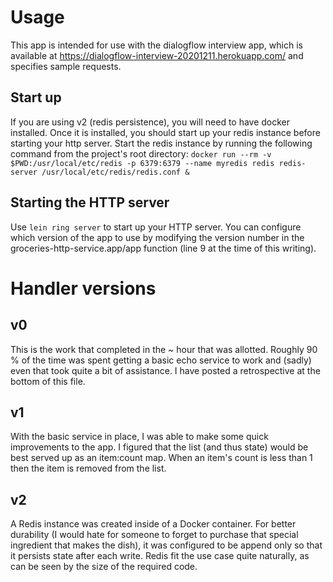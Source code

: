 # Usage

This app is intended for use with the dialogflow interview app, which is available at https://dialogflow-interview-20201211.herokuapp.com/ and specifies sample requests.

## Start up
If you are using v2 (redis persistence), you will need to have docker installed.  Once it is installed, you should start up your redis instance before starting your http server.  Start the redis instance by running the following command from the project's root directory:
`docker run --rm -v $PWD:/usr/local/etc/redis -p 6379:6379 --name myredis redis redis-server /usr/local/etc/redis/redis.conf &`

## Starting the HTTP server
Use `lein ring server` to start up your HTTP server.  You can configure which version of the app to use by modifying the version number in the groceries-http-service.app/app function (line 9 at the time of this writing).

# Handler versions
## v0
This is the work that completed in the ~ hour that was allotted.  Roughly 90 % of the time was spent getting a basic echo service to work and (sadly) even that took quite a bit of assistance.  I have posted a retrospective at the bottom of this file. 

## v1
With the basic service in place, I was able to make some quick improvements to the app.  I figured that the list (and thus state) would be best served up as an item:count map.  When an item's count is less than 1 then the item is removed from the list.

## v2
A Redis instance was created inside of a Docker container.  For better durability (I would hate for someone to forget to purchase that special ingredient that makes the dish), it was configured to be append only so that it persists state after each write.  Redis fit the use case quite naturally, as can be seen by the size of the required code.
